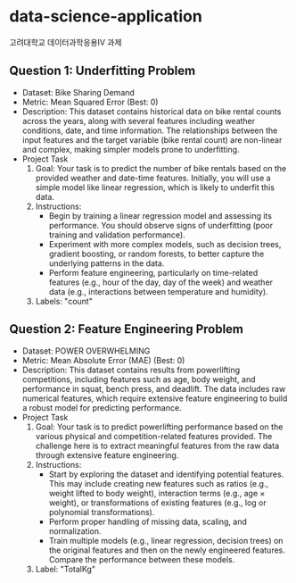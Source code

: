 # data-science-application
고려대학교 데이터과학응용IV 과제

## Question 1: Underfitting Problem
* Dataset: Bike Sharing Demand
* Metric: Mean Squared Error (Best: 0)
* Description: This dataset contains historical data on bike rental counts across the years, along with several features including weather conditions, date, and time information. The relationships between the input features and the target variable (bike rental count) are non-linear and complex, making simpler models prone to underfitting.
* Project Task
  1. Goal: Your task is to predict the number of bike rentals based on the provided weather and date-time features. Initially, you will use a simple model like linear regression, which is likely to underfit this data.
  2. Instructions:
     * Begin by training a linear regression model and assessing its performance. You should observe signs of underfitting (poor training and validation performance).
     * Experiment with more complex models, such as decision trees, gradient boosting, or random forests, to better capture the underlying patterns in the data.
     * Perform feature engineering, particularly on time-related features (e.g., hour of the day, day of the week) and weather data (e.g., interactions between temperature and humidity).
  4. Labels: "count"
  

## Question 2: Feature Engineering Problem
* Dataset: POWER OVERWHELMING
* Metric: Mean Absolute Error (MAE) (Best: 0)
* Description: This dataset contains results from powerlifting competitions, including features such as age, body weight, and performance in squat, bench press, and deadlift. The data includes raw numerical features, which require extensive feature engineering to build a robust model for predicting performance.
* Project Task
  1. Goal: Your task is to predict powerlifting performance based on the various physical and competition-related features provided. The challenge here is to extract meaningful features from the raw data through extensive feature engineering.
  2. Instructions:
     * Start by exploring the dataset and identifying potential features. This may include creating new features such as ratios (e.g., weight lifted to body weight), interaction terms (e.g., age × weight), or transformations of existing features (e.g., log or polynomial transformations).
     * Perform proper handling of missing data, scaling, and normalization.
     * Train multiple models (e.g., linear regression, decision trees) on the original features and then on the newly engineered features. Compare the performance between these models.
  3. Label: "TotalKg"
